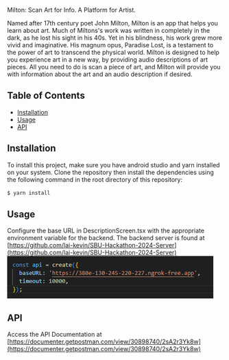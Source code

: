  Milton: Scan Art for Info. A Platform for Artist.

Named after 17th century poet John Milton, Milton is an app that helps you learn about art. Much of Miltons's work was written in completely in the dark, as he lost his sight in his 40s. Yet in his blindness, his work grew more vivid and imaginative. His magnum opus, Paradise Lost, is a testament to the power of art to transcend the physical world. Milton is designed to help you experience art in a new way, by providing audio descriptions of art pieces. All you need to do is scan a piece of art, and Milton will provide you with information about the art and an audio description if desired.

## Table of Contents

- [Installation](#installation)
- [Usage](#usage)
- [API](#api)

## Installation

To install this project, make sure you have android studio and yarn installed on your system. Clone the repository then install the dependencies using the following command in the root directory of this repository:
```bash
$ yarn install
```

## Usage
Configure the base URL in DescriptionScreen.tsx with the appropriate environment variable for the backend.
The backend server is found at [https://github.com/lai-kevin/SBU-Hackathon-2024-Server](https://github.com/lai-kevin/SBU-Hackathon-2024-Server)
![alt text](image.png)

## API

Access the API Documentation at [https://documenter.getpostman.com/view/30898740/2sA2r3Yk8w](https://documenter.getpostman.com/view/30898740/2sA2r3Yk8w)

